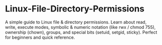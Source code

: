 # Linux-File-Directory-Permissions
A simple guide to Linux file &amp; directory permissions. Learn about read, write, execute modes, symbolic &amp; numeric notation (like rwx / chmod 755), ownership (chown), groups, and special bits (setuid, setgid, sticky). Perfect for beginners and quick reference.
